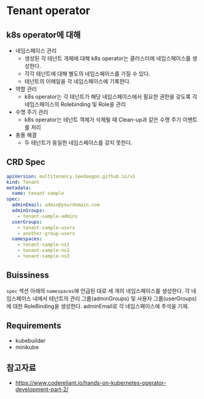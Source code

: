 # Tenant operator

## k8s operator에 대해

- 네임스페이스 관리
  - 생성된 각 테넌트 개체에 대해 k8s operator는 클러스터에 네임스페이스를 생성한다.
  - 각각 테넌트에 대해 별도의 네임스페이스를 가질 수 있다.
  - 테넌트의 이메일을 각 네임스페이스에 기록한다.
- 역할 관리
  - k8s operator는 각 테넌트가 해당 네임스페이스에서 필요한 권한을 갖도록 각 네임스페이스의 Rolebinding 및 Role을 관리
- 수명 주기 관리
  - k8s operator는 테넌트 객체가 삭제될 때 Clean-up과 같은 수명 주기 이벤트를 처리
- 충돌 해결
  - 두 테넌트가 동일한 네임스페이스를 갖지 못한다.

## CRD Spec

```yaml
apiVersion: multitenancy.1eedaegon.github.io/v1
kind: Tenant
metadata:
  name: tenant-sample
spec:
  adminEmail: admin@yourdomain.com
  adminGroups:
    - tenant-sample-admins
  userGroups:
    - tenant-sample-users
    - another-group-users
  namespaces:
    - tenant-sample-ns1
    - tenant-sample-ns2
    - tenant-sample-ns3
```

## Buissiness

`spec` 섹션 아래의 `namespaces`에 언급된 대로 세 개의 네임스페이스를 생성한다.
각 네임스페이스 내에서 테넌트의 관리 그룹(adminGroups) 및 사용자 그룹(userGroups)에 대한 RoleBinding을 생성한다.
adminEmail로 각 네임스페이스에 주석을 기재.

## Requirements

- kubebuilder
- minikube

## 참고자료

- https://www.codereliant.io/hands-on-kubernetes-operator-development-part-2/
